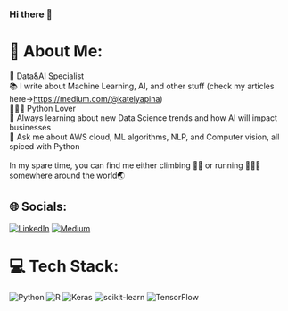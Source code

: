 ### Hi there 👋

# 💫 About Me:
🔭 Data&AI Specialist<br>📚 I write about Machine Learning, AI, and other stuff (check my articles here->https://medium.com/@katelyapina)<br>👩🏻‍💻 Python Lover<br>🌱 Always learning about new Data Science trends and how AI will impact businesses<br>💬 Ask me about AWS cloud, ML algorithms, NLP, and Computer vision, all spiced with Python<br><br> In my spare time, you can find me either climbing 🧗‍♀️ or running 🏃🏼‍♀️ somewhere around the world🌏 


## 🌐 Socials:
[![LinkedIn](https://img.shields.io/badge/LinkedIn-%230077B5.svg?logo=linkedin&logoColor=white)](https://ru.linkedin.com/in/lyapina) [![Medium](https://img.shields.io/badge/Medium-12100E?logo=medium&logoColor=white)](https://medium.com/@katelyapina) 

# 💻 Tech Stack:
![Python](https://img.shields.io/badge/python-3670A0?style=for-the-badge&logo=python&logoColor=ffdd54) ![R](https://img.shields.io/badge/r-%23276DC3.svg?style=for-the-badge&logo=r&logoColor=white) ![Keras](https://img.shields.io/badge/Keras-%23D00000.svg?style=for-the-badge&logo=Keras&logoColor=white) ![scikit-learn](https://img.shields.io/badge/scikit--learn-%23F7931E.svg?style=for-the-badge&logo=scikit-learn&logoColor=white) ![TensorFlow](https://img.shields.io/badge/TensorFlow-%23FF6F00.svg?style=for-the-badge&logo=TensorFlow&logoColor=white)

